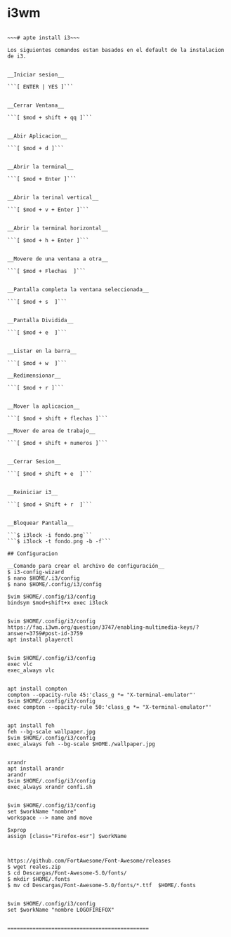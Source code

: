 # i3wm

~~~# apt update~~~

~~~# apte install i3~~~

Los siguientes comandos estan basados en el default de la instalacion de i3.


__Iniciar sesion__

```[ ENTER | YES ]```


__Cerrar Ventana__

```[ $mod + shift + qq ]```


__Abir Aplicacion__

```[ $mod + d ]```


__Abrir la terminal__

```[ $mod + Enter ]```


__Abrir la terinal vertical__

```[ $mod + v + Enter ]```


__Abrir la terminal horizontal__

```[ $mod + h + Enter ]```


__Movere de una ventana a otra__

```[ $mod + Flechas  ]```


__Pantalla completa la ventana seleccionada__

```[ $mod + s  ]```


__Pantalla Dividida__

```[ $mod + e  ]```


__Listar en la barra__

```[ $mod + w  ]```

__Redimensionar__

```[ $mod + r ]```


__Mover la aplicacion__

```[ $mod + shift + flechas ]```

__Mover de area de trabajo__

```[ $mod + shift + numeros ]```


__Cerrar Sesion__

```[ $mod + shift + e  ]```


__Reiniciar i3__

```[ $mod + Shift + r  ]```


__Bloquear Pantalla__

```$ i3lock -i fondo.png```
```$ i3lock -t fondo.png -b -f```

## Configuracion

__Comando para crear el archivo de configuración__
$ i3-config-wizard
$ nano $HOME/.i3/config
$ nano $HOME/.config/i3/config

$vim $HOME/.config/i3/config
bindsym $mod+shift+x exec i3lock


$vim $HOME/.config/i3/config
https://faq.i3wm.org/question/3747/enabling-multimedia-keys/?answer=3759#post-id-3759
apt install playerctl


$vim $HOME/.config/i3/config
exec vlc
exec_always vlc


apt install compton
compton --opacity-rule 45:'class_g *= "X-terminal-emulator"'
$vim $HOME/.config/i3/config
exec compton --opacity-rule 50:'class_g *= "X-terminal-emulator"'


apt install feh
feh --bg-scale wallpaper.jpg
$vim $HOME/.config/i3/config
exec_always feh --bg-scale $HOME./wallpaper.jpg


xrandr
apt install arandr
arandr
$vim $HOME/.config/i3/config
exec_always xrandr confi.sh


$vim $HOME/.config/i3/config
set $workName "nombre"
workspace --> name and move

$xprop
assign [class="Firefox-esr"] $workName



https://github.com/FortAwesome/Font-Awesome/releases
$ wget reales.zip
$ cd Descargas/Font-Awesome-5.0/fonts/
$ mkdir $HOME/.fonts
$ mv cd Descargas/Font-Awesome-5.0/fonts/*.ttf  $HOME/.fonts


$vim $HOME/.config/i3/config
set $workName "nombre LOGOFIREFOX"


=============================================


